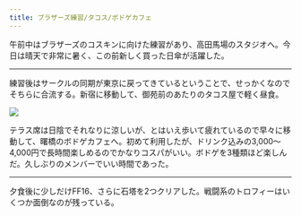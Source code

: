 ```yaml
---
title: ブラザーズ練習/タコス/ボドゲカフェ
---
```


午前中はブラザーズのコスキンに向けた練習があり、高田馬場のスタジオへ。今日は晴天で非常に暑く、この前新しく買った日傘が活躍した。

---

練習後はサークルの同期が東京に戻ってきているということで、せっかくなのでそちらに合流する。新宿に移動して、御苑前のあたりのタコス屋で軽く昼食。

![](https://photos.apkas.net/medium/202307/20230716-131146.webp)

テラス席は日陰でそれなりに涼しいが、とはいえ歩いて疲れているので早々に移動して、曙橋のボドゲカフェへ。初めて利用したが、ドリンク込みの3,000〜4,000円で長時間楽しめるのでかなりコスパがいい。ボドゲを3種類ほど楽しんだ。久しぶりのメンバーでいい時間であった。

---

夕食後に少しだけFF16、さらに石塔を2つクリアした。戦闘系のトロフィーはいくつか面倒なのが残っている。
